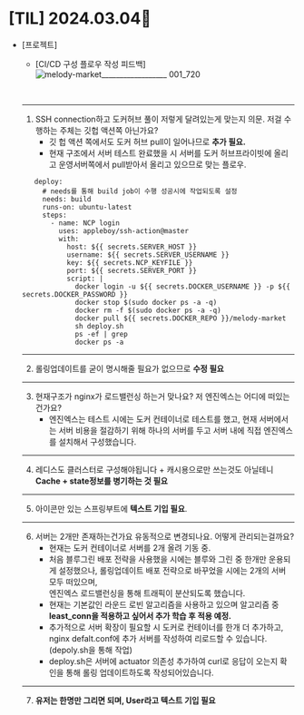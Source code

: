 # [TIL] 2024.03.04📒

  * [프로젝트]
    * [CI/CD 구성 플로우 작성 피드백]
      ![melody-market__________________ 001_720](https://github.com/elephant97/TIL/assets/82919411/f6db2e0f-f4f0-408d-b47c-869e7d9f34f0)
      
      <br>
     ---
      1. SSH connection하고 도커허브 풀이 저렇게 달려있는게 맞는지 의문. 저걸 수행하는 주체는 깃헙 액션쪽 아닌가요?
         - 깃 헙 액션 쪽에서도 도커 허브 pull이 일어나므로 **추가 필요.**
         - 현재 구조에서 서버 테스트 완료했을 시 서버를 도커 허브프라이빗에 올리고 운영서버쪽에서 pull받아서 올리고 있으므로 맞는 플로우.
     ```
        deploy:
          # needs를 통해 build job이 수행 성공시에 작업되도록 설정
          needs: build
          runs-on: ubuntu-latest
          steps:
            - name: NCP login
              uses: appleboy/ssh-action@master
              with:
                host: ${{ secrets.SERVER_HOST }}
                username: ${{ secrets.SERVER_USERNAME }}
                key: ${{ secrets.NCP_KEYFILE }}
                port: ${{ secrets.SERVER_PORT }}
                script: |
                  docker login -u ${{ secrets.DOCKER_USERNAME }} -p ${{ secrets.DOCKER_PASSWORD }}
                  docker stop $(sudo docker ps -a -q)
                  docker rm -f $(sudo docker ps -a -q)
                  docker pull ${{ secrets.DOCKER_REPO }}/melody-market
                  sh deploy.sh
                  ps -ef | grep
                  docker ps -a
     ```
     ---
      2. 롤링업데이트를 굳이 명시해줄 필요가 없으므로 **수정 필요**
     ---
      3. 현재구조가 nginx가 로드밸런싱 하는거 맞나요? 저 엔진엑스는 어디에 떠있는건가요?
         - 엔진엑스는 테스트 시에는 도커 컨테이너로 테스트를 했고, 현재 서버에서는 서버 비용을 절감하기 위해 하나의 서버를 두고 서버 내에 직접 엔진엑스를 설치해서 구성했습니다.
     ---
      4. 레디스도 클러스터로 구성해야됩니다 + 캐시용으로만 쓰는것도 아닐테니 **Cache + state정보를 병기하는 것 필요**
     ---
      5. 아이콘만 있는 스프링부트에 **텍스트 기입 필요**.
     ---
      6. 서버는 2개만 존재하는건가요 유동적으로 변경되나요. 어떻게 관리되는걸까요?
         - 현재는 도커 컨테이너로 서버를 2개 올려 기동 중.
         - 처음 블루그린 배포 전략을 사용했을 시에는 블루와 그린 중 한개만 운용되게 설정했으나, 롤링업데이트 배포 전략으로 바꾸었을 시에는 2개의 서버 모두 떠있으며,      
           엔진엑스 로드밸런싱을 통해 트래픽이 분산되도록 했습니다.
         - 현재는 기본값인 라운드 로빈 알고리즘을 사용하고 있으며 알고리즘 중 **least_conn을 적용하고 싶어서 추가 학습 후 적용 예정.**
         - 추가적으로 서버 확장이 필요할 시 도커로 컨테이너를 한개 더 추가하고, nginx defalt.conf에 추가 서버를 작성하여 리로드할 수 있습니다. (depoly.sh을 통해 작업)
         - deploy.sh은 서버에 actuator 의존성 추가하여 curl로 응답이 오는지 확인을 통해 롤링 업데이트하도록 작성되어있습니다.
      ---
      7. **유저는 한명만 그리면 되며, User라고 텍스트 기입 필요**

